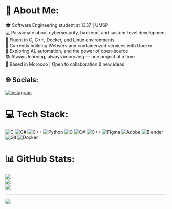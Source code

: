 # 💫 About Me:
🎓 Software Engineering student at 1337 | UM6P  <br>💻 Passionate about cybersecurity, backend, and system-level development  <br>🐧 Fluent in C, C++, Docker, and Linux environments  <br>🚧 Currently building Webserv and containerized services with Docker  <br>🤖 Exploring AI, automation, and the power of open-source  <br>📚 Always learning, always improving — one project at a time  <br>📍 Based in Morocco | Open to collaboration & new ideas<br>


## 🌐 Socials:
[![Instagram](https://img.shields.io/badge/Instagram-%23E4405F.svg?logo=Instagram&logoColor=white)](https://instagram.com/tahaa.v21) 

# 💻 Tech Stack:
![C](https://img.shields.io/badge/c-%2300599C.svg?style=for-the-badge&logo=c&logoColor=white) ![C#](https://img.shields.io/badge/c%23-%23239120.svg?style=for-the-badge&logo=csharp&logoColor=white) ![C++](https://img.shields.io/badge/c++-%2300599C.svg?style=for-the-badge&logo=c%2B%2B&logoColor=white) ![Python](https://img.shields.io/badge/python-3670A0?style=for-the-badge&logo=python&logoColor=ffdd54) ![C](https://img.shields.io/badge/c-%2300599C.svg?style=for-the-badge&logo=c&logoColor=white) ![C#](https://img.shields.io/badge/c%23-%23239120.svg?style=for-the-badge&logo=csharp&logoColor=white) ![C++](https://img.shields.io/badge/c++-%2300599C.svg?style=for-the-badge&logo=c%2B%2B&logoColor=white) ![Figma](https://img.shields.io/badge/figma-%23F24E1E.svg?style=for-the-badge&logo=figma&logoColor=white) ![Adobe](https://img.shields.io/badge/adobe-%23FF0000.svg?style=for-the-badge&logo=adobe&logoColor=white) ![Blender](https://img.shields.io/badge/blender-%23F5792A.svg?style=for-the-badge&logo=blender&logoColor=white) ![Git](https://img.shields.io/badge/git-%23F05033.svg?style=for-the-badge&logo=git&logoColor=white) ![Docker](https://img.shields.io/badge/docker-%230db7ed.svg?style=for-the-badge&logo=docker&logoColor=white)
# 📊 GitHub Stats:
![](https://github-readme-stats.vercel.app/api?username=tahariginal&theme=gotham&hide_border=false&include_all_commits=true&count_private=false)<br/>
![](https://nirzak-streak-stats.vercel.app/?user=tahariginal&theme=gotham&hide_border=false)<br/>
![](https://github-readme-stats.vercel.app/api/top-langs/?username=tahariginal&theme=gotham&hide_border=false&include_all_commits=true&count_private=false&layout=compact)

---
[![](https://visitcount.itsvg.in/api?id=tahariginal&icon=0&color=0)](https://visitcount.itsvg.in)

<!-- Proudly created with GPRM ( https://gprm.itsvg.in ) -->
